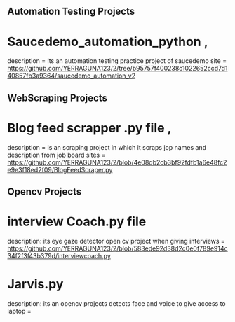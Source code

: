 ## Automation Testing Projects
# Saucedemo_automation_python ,
description = its an automation testing practice project of saucedemo site = https://github.com/YERRAGUNA123/2/tree/b95757f400238c1022652ccd7d140857fb3a9364/saucedemo_automation_v2 

## WebScraping Projects

# Blog feed scrapper .py file ,  
description = is an scraping project in which it scraps jop names and description from job board sites = https://github.com/YERRAGUNA123/2/blob/4e08db2cb3bf92fdfb1a6e48fc2e9e3f18ed2f09/BlogFeedScraper.py

## Opencv Projects
# interview Coach.py file 
description: its eye gaze detector open cv project when giving interviews =
https://github.com/YERRAGUNA123/2/blob/583ede92d38d2c0e0f789e914c34f2f3f43b379d/interviewcoach.py

# Jarvis.py 
description: its an opencv projects detects face and voice to give access to laptop =




